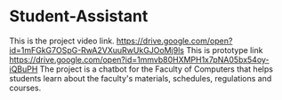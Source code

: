 # Student-Assistant
This is the project video link.
https://drive.google.com/open?id=1mFGkG7OSpG-RwA2VXuuRwUkGJOoMj9ls
This is prototype link
https://drive.google.com/open?id=1mmvb80HXMPH1x7pNA05bx54oy-iQBuPH
The project is a chatbot for the Faculty of Computers that helps students learn about the faculty's materials, schedules, regulations and courses.
